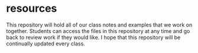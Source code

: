 # resources
This repository will hold all of our class notes and examples that we work on together. Students can access the files in this repository at any time and go back to review work if they would like.
I hope that this repository will be continually updated every class.

